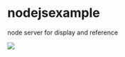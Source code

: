 # nodejsexample
node server for display and reference 


<div> 
<img src='/node-Server.gif' > <img>
</div>
